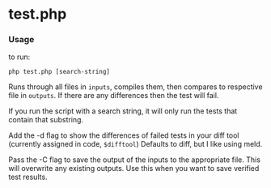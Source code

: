 # test.php
### Usage

to run:

	php test.php [search-string]


Runs through all files in `inputs`, compiles them, then
compares to respective file in `outputs`. If there are
any differences then the test will fail.

If you run the script with a search string, it will only
run the tests that contain that substring.

Add the -d flag to show the differences of failed tests
in your diff tool (currently assigned in code, `$difftool`)
Defaults to diff, but I like using meld.

Pass the -C flag to save the output of the inputs to
the appropriate file. This will overwrite any existing
outputs. Use this when you want to save verified test
results.


